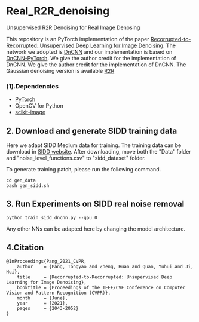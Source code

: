 # Real_R2R_denoising
Unsupervised R2R Denoising for Real Image Denosing

This repository is an PyTorch implementation of the paper [Recorrupted-to-Recorrupted: Unsupervised Deep Learning for Image Denoising](https://openaccess.thecvf.com/content/CVPR2021/html/Pang_Recorrupted-to-Recorrupted_Unsupervised_Deep_Learning_for_Image_Denoising_CVPR_2021_paper.html). The network we adopted is  [DnCNN](https://ieeexplore.ieee.org/document/7839189) and our implementation is based on [DnCNN-PyTorch](https://github.com/SaoYan/DnCNN-PyTorch). We give the author credit for the implementation of DnCNN. We give the author credit for the implementation of DnCNN. The Gaussian denoising version is available [R2R](https://github.com/PangTongyao/Recorrupted-to-Recorrupted-Unsupervised-Deep-Learning-for-Image-Denoising)

### (1).Dependencies

- [PyTorch](http://pytorch.org/)
- OpenCV for Python
- [scikit-image](https://scikit-image.org/)


## 2. Download and generate SIDD training data

Here we adapt SIDD Medium data for training. The training data can be download in [SIDD website](https://www.eecs.yorku.ca/~kamel/sidd/). After downloading, move both the "Data" folder and "noise_level_functions.csv" to "sidd_dataset" folder.

To generate training patch, please run the following command.

```
cd gen_data
bash gen_sidd.sh
```

## 3. Run Experiments on SIDD real noise removal 

```
python train_sidd_dncnn.py --gpu 0 
```
Any other NNs can be adapted here by changing the model architecture.

## 4.Citation

```
@InProceedings{Pang_2021_CVPR,
    author    = {Pang, Tongyao and Zheng, Huan and Quan, Yuhui and Ji, Hui},
    title     = {Recorrupted-to-Recorrupted: Unsupervised Deep Learning for Image Denoising},
    booktitle = {Proceedings of the IEEE/CVF Conference on Computer Vision and Pattern Recognition (CVPR)},
    month     = {June},
    year      = {2021},
    pages     = {2043-2052}
}
```